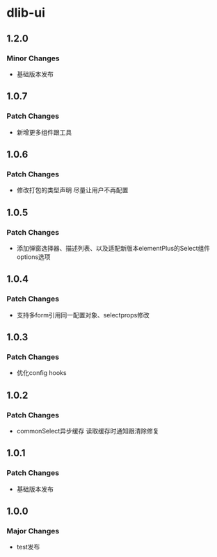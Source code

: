 # dlib-ui

## 1.2.0

### Minor Changes

- 基础版本发布

## 1.0.7

### Patch Changes

- 新增更多组件跟工具

## 1.0.6

### Patch Changes

- 修改打包的类型声明 尽量让用户不再配置

## 1.0.5

### Patch Changes

- 添加弹窗选择器、描述列表、以及适配新版本elementPlus的Select组件options选项

## 1.0.4

### Patch Changes

- 支持多form引用同一配置对象、selectprops修改

## 1.0.3

### Patch Changes

- 优化config hooks

## 1.0.2

### Patch Changes

- commonSelect异步缓存 读取缓存时通知跟清除修复

## 1.0.1

### Patch Changes

- 基础版本发布

## 1.0.0

### Major Changes

- test发布
